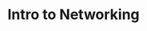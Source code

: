 ---
credit:
- Isaac Warren
featured: false
recording: ''
slides: intro_to_networking.pdf
tags:
- 'TCP Handshake - A TCP connection is started through a three-way handshake of packets:
  SYN SYNACK ACK.'
- TCP vs UDP - TCP is reliable and ordered. UDP is less reliable but faster.
- Netcat aka nc - An incredibly useful command tool for connecting to CTF challenges.
- Wireshark - A GUI tool for analyzing network traffic on a packet level.
time_close: ''
time_start: '2018-12-07T02:15:00.000000Z'
title: Intro to Networking
week_number: 0
---